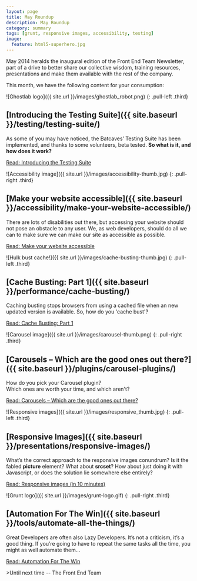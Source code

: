 ```yaml
---
layout: page
title: May Roundup
description: May Roundup
category: summary
tags: [grunt, responsive images, accessibility, testing]
image:
  feature: html5-superhero.jpg
---
```

May 2014 heralds the inaugural edition of the Front End Team Newsletter, part of a drive to better share our
collective wisdom, training resources, presentations and make them available with the rest of the company.

This month, we have the following content for your consumption:

<div markdown="1" class="pull-left">
![Ghostlab logo]({{ site.url }}/images/ghostlab_robot.png)
{: .pull-left .third}

## [Introducing the Testing Suite]({{ site.baseurl }}/testing/testing-suite/)
As some of you may have noticed, the Batcaves’ Testing Suite has been implemented, and thanks to some volunteers, 
beta tested. 
**So what is it, and how does it work?**

<div markdown="0"><a href="{{ site.baseurl }}/testing/testing-suite/" class="btn">Read: Introducing the Testing Suite</a><p></div>
</div>

<div markdown="1" class="pull-left">
![Accessibility image]({{ site.url }}/images/accessibility-thumb.jpg)
{: .pull-right .third}

## [Make your website accessible]({{ site.baseurl }}/accessibility/make-your-website-accessible/)
There are lots of disabilities out there, but accessing your website should not pose an obstacle to any user. We, as 
web developers, should do all we can to make sure we can make our site as accessible as possible.

<div markdown="0"><a href="{{ site.baseurl }}/accessibility/make-your-website-accessible/" class="btn">Read: Make your website accessible</a><p></div>
</div>

<div markdown="1" class="pull-left">
![Hulk bust cache!]({{ site.url }}/images/cache-busting-thumb.jpg)
{: .pull-left .third}

## [Cache Busting: Part 1]({{ site.baseurl }}/performance/cache-busting/)
Caching busting stops browsers from using a cached file when an new updated version is available. So, how do you 'cache bust'?

<div markdown="0"><a href="{{ site.baseurl }}/performance/cache-busting/" class="btn">Read: Cache Busting: Part 1</a><p></div>
</div>

<div markdown="1" class="pull-left">
![Carousel image]({{ site.url }}/images/carousel-thumb.png)
{: .pull-right .third}

## [Carousels – Which are the good ones out there?]({{ site.baseurl }}/plugins/carousel-plugins/)
How do you pick your Carousel plugin? <br/>Which ones are worth your time, and which aren't?

<div markdown="0"><a href="{{ site.baseurl }}/plugins/carousel-plugins/" class="btn">Read: Carousels – Which are the good ones out there?</a><p></div>
</div>

<div markdown="1" class="pull-left">
![Responsive images]({{ site.url }}/images/responsive_thumb.jpg)
{: .pull-left .third}

## [Responsive Images]({{ site.baseurl }}/presentations/responsive-images/)
What’s the correct approach to the responsive images conundrum? Is it the fabled **picture** element? What about 
**srcset**? How about just doing it with Javascript, or does the solution lie somewhere else entirely?

<div markdown="0"><a href="{{ site.baseurl }}/presentations/responsive-images/" class="btn">Read: Responsive images (in 10 minutes)</a><p></div>
</div>

<div markdown="1" class="pull-left">
![Grunt logo]({{ site.url }}/images/grunt-logo.gif)
{: .pull-right .third}

## [Automation For The Win]({{ site.baseurl }}/tools/automate-all-the-things/)
Great Developers are often also Lazy Developers. It’s not a criticism, it’s a good thing.  If you’re going to have to 
repeat the same tasks all the time, you might as well automate them...

<div markdown="0"><a href="{{ site.baseurl }}/tools/automate-all-the-things/" class="btn">Read: Automation For The Win</a><p></div>
</div>

<div markdown="1">
>Until next time -- The Front End Team
</div>
